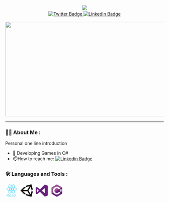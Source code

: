 <div id="header" align="center">
  <img src="https://media.giphy.com/media/26tOZ42Mg6pbTUPHW/giphy.gif" width="100"/>
</div>
  
<div id="badges" align="center">
  <a href="https://twitter.com/AdoreDraoi">
  <img src="https://img.shields.io/badge/Twitter-blue?style=for-the-badge&logo=twitter&logoColor=white" alt="Twitter Badge"/>
  </a>
  
  <a href="https://www.linkedin.com/in/demiyah-randall/">
    <img src="https://img.shields.io/badge/LinkedIn-blue?style=for-the-badge&logo=linkedin&logoColor=white" alt="LinkedIn Badge"/>
  </a>
 
<div id="profile views" align="center">
  <img src="https://komarev.com/ghpvc/?username=your-github-username&style=flat-square&color=blue" alt=""/>
  
</div>
  
  
<div align="center">
  <img src="https://media.giphy.com/media/aNqEFrYVnsS52/giphy.gif" width="600" height="300"/>
</div>
</div>

<div id="about me">

---  
### :woman_technologist: About Me :
  Personal one line introduction
  
- :seedling: Developing Games in C#
- :mailbox:How to reach me: [![Linkedin Badge](https://img.shields.io/badge/-kakbar-blue?style=flat&logo=Linkedin&logoColor=white)](https://www.linkedin.com/in/demiyah-randall/)
  

### 🛠️ Languages and Tools :
  <img src="https://github.com/devicons/devicon/blob/master/icons/react/react-original-wordmark.svg" title="Photoshop" alt="Photoshop" width="40" height="40"/>&nbsp;
  <img src="https://github.com/devicons/devicon/blob/master/icons/unity/unity-original.svg" title="Unity" alt="Unity" width="40" height="40"/>&nbsp;
  <img src="https://github.com/devicons/devicon/blob/master/icons/visualstudio/visualstudio-plain.svg" title="VisualStudio" alt="VisualStudio" width="40" height="40"/>&nbsp;
  <img src="https://github.com/devicons/devicon/blob/master/icons/csharp/csharp-original.svg" title="C#" alt="C#" width="40" height="40"/>&nbsp;
  
</div>

